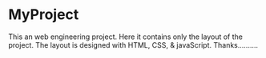 # MyProject
This an web engineering project. Here it contains only the layout of the project. The layout is designed with HTML, CSS, & javaScript.
Thanks..........
